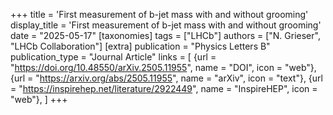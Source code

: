 +++
title = 'First measurement of b-jet mass with and without grooming'
display_title = 'First measurement of b-jet mass with and without grooming'
date = "2025-05-17"
[taxonomies]
tags = ["LHCb"]
authors = ["N. Grieser", "LHCb Collaboration"]
[extra]
publication = "Physics Letters B"
publication_type = "Journal Article"
links = [
    {url = "https://doi.org/10.48550/arXiv.2505.11955", name = "DOI", icon = "web"},
    {url = "https://arxiv.org/abs/2505.11955", name = "arXiv", icon = "text"},
    {url = "https://inspirehep.net/literature/2922449", name = "InspireHEP", icon = "web"},
]
+++
